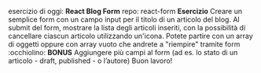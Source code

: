 esercizio di oggi: **React Blog Form**
repo: react-form
**Esercizio**
Creare un semplice form con un campo input per il titolo di un articolo del blog.
Al submit del form, mostrare la lista degli articoli inseriti, con la possibilità di cancellare ciascun articolo utilizzando un'icona.
Potete partire con un array di oggetti oppure con array vuoto che andrete a "riempire" tramite form :occhiolino:
**BONUS**
Aggiungere più campi al form (ad es. lo stato di un articolo - draft, published - o l’autore)
Buon lavoro!
